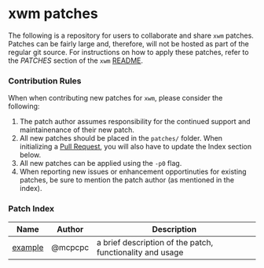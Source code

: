 # xwm patches

The following is a repository for users to collaborate and share `xwm` patches. Patches can be fairly large and, therefore, will not be hosted as part of the regular git source.  For instructions on how to apply these patches, refer to the *PATCHES* section of the `xwm` [README](https://raw.githubusercontent.com/mcpcpc/xwm/main/README).

### Contribution Rules

When when contributing new patches for `xwm`, please consider the following:

1.   The patch author assumes responsibility for the continued support and maintainenance of their new patch.
2.   All new patches should be placed in the `patches/` folder. When initializing a [Pull Request](https://github.com/mcpcpc/xwm-patches/pulls), you will also have to update the Index section below.
3.   All new patches can be applied using the `-p0` flag.
4.   When reporting new issues or enhancement opportinuties for existing patches, be sure to mention the patch author (as mentioned in the index).

### Patch Index

| Name | Author | Description |
|-|-|-|
| [example](patches/example.patch) | @mcpcpc | a brief description of the patch, functionality and usage |
